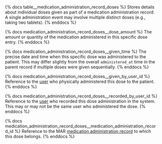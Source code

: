 {% docs table__medication_administration_record_doses %}
Stores details about individual doses given as part of a medication administration record. A single administration event may involve multiple distinct doses (e.g., taking two tablets).
{% enddocs %}

{% docs medication_administration_record_doses__dose_amount %}
The amount or quantity of the medication administered in this specific dose entry.
{% enddocs %}

{% docs medication_administration_record_doses__given_time %}
The precise date and time when this specific dose was administered to the patient. This may differ slightly from the overall `administered_at` time in the parent record if multiple doses were given sequentially.
{% enddocs %}

{% docs medication_administration_record_doses__given_by_user_id %}
Reference to the [user](#!/model/model.public.users) who physically administered this dose to the patient.
{% enddocs %}

{% docs medication_administration_record_doses__recorded_by_user_id %}
Reference to the [user](#!/model/model.public.users) who recorded this dose administration in the system. This may or may not be the same user who administered the dose.
{% enddocs %}

{% docs medication_administration_record_doses__medication_administration_record_id %}
Reference to the MAR [medication administration record](#!/model/model.public.medication_administration_records) to which this dose belongs.
{% enddocs %}
